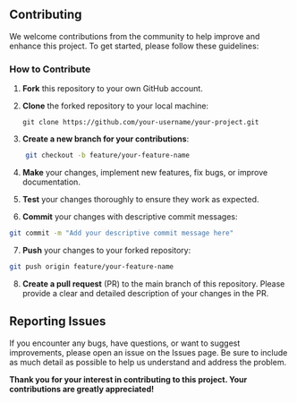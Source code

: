 
## Contributing

We welcome contributions from the community to help improve and enhance this project. To get started, please follow these guidelines:

### How to Contribute

1. **Fork** this repository to your own GitHub account.

2. **Clone** the forked repository to your local machine:

   ```shell
   git clone https://github.com/your-username/your-project.git

3. **Create a new branch for your contributions**:

```bash
    git checkout -b feature/your-feature-name
```

4. **Make** your changes, implement new features, fix bugs, or improve documentation.

5. **Test** your changes thoroughly to ensure they work as expected.

6. **Commit** your changes with descriptive commit messages:
```bash
git commit -m "Add your descriptive commit message here"
```

7. **Push** your changes to your forked repository:
```bash
git push origin feature/your-feature-name
```

8. **Create a pull request** (PR) to the main branch of this repository. Please provide a clear and detailed description of your changes in the PR.

## Reporting Issues
If you encounter any bugs, have questions, or want to suggest improvements, please open an issue on the Issues page. Be sure to include as much detail as possible to help us understand and address the problem.

__Thank you for your interest in contributing to this project. Your contributions are greatly appreciated!__




